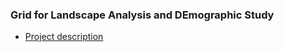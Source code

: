 ### Grid for Landscape Analysis and DEmographic Study

-   [Project
    description](https://drive.google.com/file/d/1cowujUxVBdhrsiB-YGB1x6GK-9KxPTjt/view?usp=sharing)
